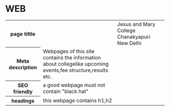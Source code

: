 # WEB
<html>
<table>
<tr>
<th>page tittle<th>
<td>Jesus and Mary College Chanakyapuri New Delhi</td>
</tr>
<tr>
<th>Meta description</th>
<td>Webpages of this site contains the information about collegelike upcoming events,fee structure,results etc.</td>
</tr>
<tr>
<th>SEO friendly</th>
<td>a good webpage must not contain "black hat"</td>
</tr>
<tr>
<th>headings</th>
<td>this webpage contains h1,h2</td>
</tr>
</table>
</html>

